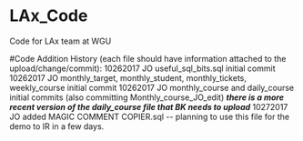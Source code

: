 # LAx_Code
Code for LAx team at WGU

#Code Addition History (each file should have information attached to the upload/change/commit):
10262017 JO useful_sql_bits.sql initial commit
10262017 JO monthly_target, monthly_student, monthly_tickets, weekly_course initial commit
10262017 JO monthly_course and daily_course initial commits (also committing Monthly_course_JO_edit)
***there is a more recent version of the daily_course file that BK needs to upload*** 
10272017 JO added MAGIC COMMENT COPIER.sql -- planning to use this file for the demo to IR in a few days.
